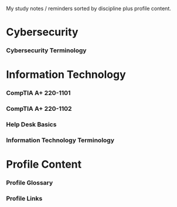 My study notes / reminders sorted by discipline plus profile content.

# Cybersecurity
### Cybersecurity Terminology

# Information Technology
### CompTIA A+ 220-1101
### CompTIA A+ 220-1102
### Help Desk Basics
### Information Technology Terminology
 
# Profile Content
### Profile Glossary
### Profile Links
